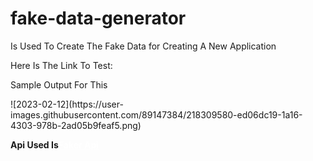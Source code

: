 # fake-data-generator

<p>Is Used To Create The Fake Data for Creating A New Application</p>
<p>Here Is The Link To Test: </p>
<p>Sample Output For This</p>
![2023-02-12](https://user-images.githubusercontent.com/89147384/218309580-ed06dc19-1a16-4303-978b-2ad05b9feaf5.png)


<p><strong>Api Used Is<a href="https://github.com/faker-js/faker" target="_blank" style="color: white;">Faker Api</a></strong></p>
